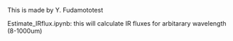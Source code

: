 This is made by Y. Fudamototest

Estimate_IRflux.ipynb: this will calculate IR fluxes for arbitarary wavelength (8-1000um)